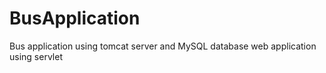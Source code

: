# BusApplication
Bus application using tomcat server and MySQL database web application using servlet 
